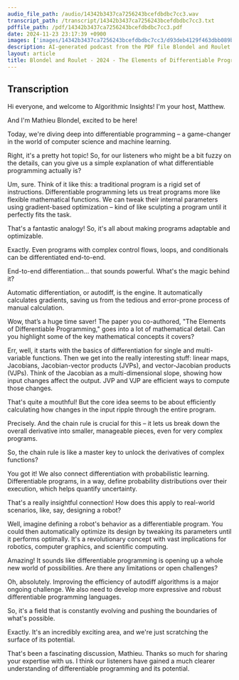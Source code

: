 ```yaml
---
audio_file_path: /audio/14342b3437ca7256243bcefdbdbc7cc3.wav
transcript_path: /transcript/14342b3437ca7256243bcefdbdbc7cc3.txt
pdffile_path: /pdf/14342b3437ca7256243bcefdbdbc7cc3.pdf
date: 2024-11-23 23:17:39 +0900
images: ['images/14342b3437ca7256243bcefdbdbc7cc3/d93deb4129f463dbb089bdd6e536df2aa4ccec44e012c877ec5ba6247e349d33.jpg', 'images/14342b3437ca7256243bcefdbdbc7cc3/4d77a4e9e49214132d4d9d192ad0e124d4773099304718ee149bc97c090b8abf.jpg', 'images/14342b3437ca7256243bcefdbdbc7cc3/cbd093c356b29b85e604c0976bb81f1d26bd77a144c585e17c65979b7d68ce8c.jpg', 'images/14342b3437ca7256243bcefdbdbc7cc3/3a18e468e9fce1aef48eecfb7b00e484b26fd4a480db1d1bac2f11e45e21c80b.jpg', 'images/14342b3437ca7256243bcefdbdbc7cc3/0ce379ffeddec94d859b99b8d0b48613bbfdacecae915d769a9f32ed0d7273e8.jpg', 'images/14342b3437ca7256243bcefdbdbc7cc3/9d41e21ff88e70fc3ec059fda2a40c7575d895dda6608aa190ccf23df72b0d46.jpg']
description: AI-generated podcast from the PDF file Blondel and Roulet - 2024 - The Elements of Differentiable Programming_EN / 14342b3437ca7256243bcefdbdbc7cc3
layout: article
title: Blondel and Roulet - 2024 - The Elements of Differentiable Programming_EN
---
```


## Transcription
Hi everyone, and welcome to Algorithmic Insights! I'm your host, Matthew.

And I'm Mathieu Blondel, excited to be here!

Today, we're diving deep into differentiable programming – a game-changer in the world of computer science and machine learning.

Right, it's a pretty hot topic!  So, for our listeners who might be a bit fuzzy on the details, can you give us a simple explanation of what differentiable programming actually is?

Um, sure.  Think of it like this:  a traditional program is a rigid set of instructions. Differentiable programming lets us treat programs more like flexible mathematical functions.  We can tweak their internal parameters using gradient-based optimization – kind of like sculpting a program until it perfectly fits the task.

That's a fantastic analogy! So, it's all about making programs adaptable and optimizable.

Exactly.  Even programs with complex control flows, loops, and conditionals can be differentiated end-to-end.

End-to-end differentiation... that sounds powerful. What's the magic behind it?

Automatic differentiation, or autodiff, is the engine. It automatically calculates gradients, saving us from the tedious and error-prone process of manual calculation.

Wow, that’s a huge time saver!  The paper you co-authored, "The Elements of Differentiable Programming," goes into a lot of mathematical detail.  Can you highlight some of the key mathematical concepts it covers?

Err, well, it starts with the basics of differentiation for single and multi-variable functions. Then we get into the really interesting stuff: linear maps, Jacobians, Jacobian-vector products (JVPs), and vector-Jacobian products (VJPs).  Think of the Jacobian as a multi-dimensional slope, showing how input changes affect the output. JVP and VJP are efficient ways to compute those changes.

That's quite a mouthful!  But the core idea seems to be about efficiently calculating how changes in the input ripple through the entire program.

Precisely. And the chain rule is crucial for this – it lets us break down the overall derivative into smaller, manageable pieces, even for very complex programs.

So, the chain rule is like a master key to unlock the derivatives of complex functions?

You got it!  We also connect differentiation with probabilistic learning.  Differentiable programs, in a way, define probability distributions over their execution, which helps quantify uncertainty.

That's a really insightful connection!  How does this apply to real-world scenarios, like, say, designing a robot?

Well, imagine defining a robot's behavior as a differentiable program.  You could then automatically optimize its design by tweaking its parameters until it performs optimally.  It's a revolutionary concept with vast implications for robotics, computer graphics, and scientific computing.

Amazing!  It sounds like differentiable programming is opening up a whole new world of possibilities.  Are there any limitations or open challenges?

Oh, absolutely.  Improving the efficiency of autodiff algorithms is a major ongoing challenge.  We also need to develop more expressive and robust differentiable programming languages.

So, it's a field that is constantly evolving and pushing the boundaries of what's possible.

Exactly.  It's an incredibly exciting area, and we're just scratching the surface of its potential.

That's been a fascinating discussion, Mathieu. Thanks so much for sharing your expertise with us.  I think our listeners have gained a much clearer understanding of differentiable programming and its potential.





